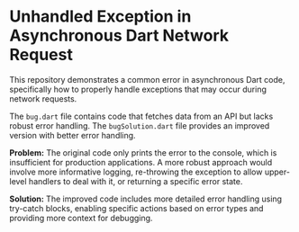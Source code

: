 # Unhandled Exception in Asynchronous Dart Network Request

This repository demonstrates a common error in asynchronous Dart code, specifically how to properly handle exceptions that may occur during network requests.

The `bug.dart` file contains code that fetches data from an API but lacks robust error handling.  The `bugSolution.dart` file provides an improved version with better error handling.

**Problem:** The original code only prints the error to the console, which is insufficient for production applications.  A more robust approach would involve more informative logging, re-throwing the exception to allow upper-level handlers to deal with it, or returning a specific error state.

**Solution:** The improved code includes more detailed error handling using try-catch blocks, enabling specific actions based on error types and providing more context for debugging.